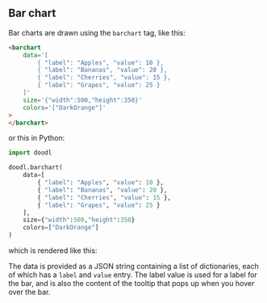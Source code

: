 ## Bar chart

Bar charts are drawn using the `barchart` tag, like this:

```html
<barchart
    data='[
        { "label": "Apples", "value": 10 },
        { "label": "Bananas", "value": 20 },
        { "label": "Cherries", "value": 15 },
        { "label": "Grapes", "value": 25 }
    ]'
    size='{"width":500,"height":350}'
    colors='["DarkOrange"]'
>
</barchart>
```

or this in Python:
```python
import doodl

doodl.barchart(
    data=[
        { "label": "Apples", "value": 10 },
        { "label": "Bananas", "value": 20 },
        { "label": "Cherries", "value": 15 },
        { "label": "Grapes", "value": 25 }
    ],
    size={"width":500,"height":350}
    colors=["DarkOrange"]
)
```

which is rendered like this:

<span class="chart-container" id='barchart_0'></span>

The data is provided as a JSON string containing a list of
dictionaries, each of which has a `label` and `value` entry.
The label value is used for a label for the bar, and is also
the content of the tooltip that pops up when you hover over
the bar.

<script>
 setTimeout(() => {
  Promise.resolve().then(() => 
  Doodl.barchart(
    '#barchart_0',
    [
      {'label': 'Apples', 'value': 10},
      {'label': 'Bananas', 'value': 20},
      {'label': 'Cherries', 'value': 15},
      {'label': 'Grapes', 'value': 25}
    ], {
      'width': 500,
      'height': 350
    },{},["DarkOrange"]
  ));
}, 1000);
</script>
